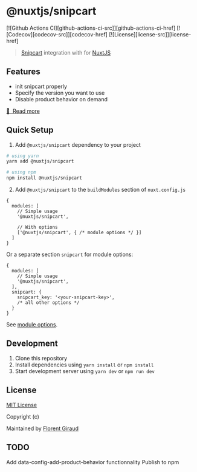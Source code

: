 # @nuxtjs/snipcart

<!-- [![npm version][npm-version-src]][npm-version-href] -->
<!-- [![npm downloads][npm-downloads-src]][npm-downloads-href] -->
[![Github Actions CI][github-actions-ci-src]][github-actions-ci-href]
[![Codecov][codecov-src]][codecov-href]
[![License][license-src]][license-href]

> [Snipcart](https://docs.snipcart.com/v3/setup/installation) integration with for [NuxtJS](https://nuxtjs.org)



## Features

- init snipcart properly
- Specify the version you want to use
- Disable product behavior on demand

[📖 &nbsp;Read more](https://nuxt-snipcart.netlify.app/)

## Quick Setup

1. Add `@nuxtjs/snipcart` dependency to your project

```bash
# using yarn
yarn add @nuxtjs/snipcart 

# using npm
npm install @nuxtjs/snipcart
```

2. Add `@nuxtjs/snipcart` to the `buildModules` section of `nuxt.config.js`

```js[nuxt.config.js]
{
  modules: [
    // Simple usage
    '@nuxtjs/snipcart',

    // With options
    ['@nuxtjs/snipcart', { /* module options */ }]
  ]
}
```

Or a separate section `snipcart` for module options:

```js[nuxt.config.js]
{
  modules: [
    // Simple usage
    '@nuxtjs/snipcart',
  ],
  snipcart: {
    snipcart_key: '<your-snipcart-key>',
    /* all other options */
  }
}
```

See [module options](https://nuxt-snipcart.netlify.app/setup).

## Development

1. Clone this repository
2. Install dependencies using `yarn install` or `npm install`
3. Start development server using `yarn dev` or `npm run dev`

## License

[MIT License](./LICENSE)

Copyright (c)

Maintained by [Florent Giraud](https://github.com/f3ltron)

<!-- Badges -->
<!-- [npm-version-src]: https://img.shields.io/npm/v/@nuxtjs/snipcart/latest.svg -->
<!-- [npm-version-href]: https://npmjs.com/package/@nuxtjs/snipcart -->

<!-- [npm-downloads-src]: https://img.shields.io/npm/dt/@nuxtjs/snipcart.svg -->
<!-- [npm-downloads-href]: https://npmjs.com/package/@nuxtjs/snipcart -->

<!-- [github-actions-ci-src]: https://github.com/nuxt-community/snipcart-module/workflows/ci/badge.svg -->
<!-- [github-actions-ci-href]: https://github.com/nuxt-community/snipcart-module/actions?query=workflow%3Aci -->

<!-- [codecov-src]: https://img.shields.io/codecov/c/github/nuxt-community/snipcart-module.svg -->
<!-- [codecov-href]: https://codecov.io/gh/nuxt-community/snipcart-module -->

<!-- [license-src]: https://img.shields.io/npm/l/@nuxtjs/snipcart.svg -->
<!-- [license-href]: https://npmjs.com/package/@nuxtjs/snipcart -->

## TODO

Add data-config-add-product-behavior functionnality
Publish to npm
